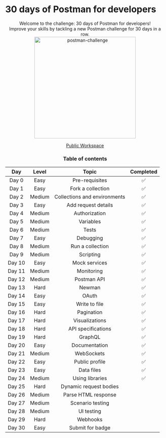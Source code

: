 # 30 days of Postman for developers

<div align="center"> Welcome to the challenge: 30 days of Postman for developers!<br/>
Improve your skills by tackling a new Postman challenge for 30 days in a row. <br/>
<img width="320px" src="https://github.com/imevanc/postman-30days-dev-challenge/assets/96417438/2c03e740-77a4-4ea9-9c40-8df47777a7bf" alt="postman-challenge">

[Public Workspace](https://www.postman.com/postman/workspace/30-days-of-postman-for-developers/overview)

### Table of contents
| Day | Level | Topic | Completed
| :-: | :---: | :---: | :-------:
| Day 0	| Easy | Pre-requisites | ✅
| Day 1	| Easy | Fork a collection | ✅
| Day 2 | Medium | Collections and environments | ✅
| Day 3 | Easy | Add request details | ✅
| Day 4 | Medium | Authorization | ✅
| Day 5 | Medium | Variables | ✅
| Day 6 | Medium | Tests | ✅
| Day 7 | Easy | Debugging | ✅
| Day 8 | Medium | Run a collection | ✅
| Day 9 | Medium | Scripting | ✅
| Day 10 | Easy | Mock services | ✅
| Day 11 | Medium | Monitoring | ✅
| Day 12 | Medium | Postman API | ✅
| Day 13 | Hard | Newman | ✅
| Day 14 | Easy | OAuth | ✅
| Day 15 | Easy | Write to file | ✅
| Day 16 | Hard | Pagination | ✅
| Day 17 | Hard | Visualizations | ✅
| Day 18 | Hard | API specifications | ✅
| Day 19 | Hard | GraphQL | ✅
| Day 20 | Easy | Documentation | ✅
| Day 21 | Medium | WebSockets | ✅
| Day 22 | Easy | Public profile | ✅
| Day 23 | Easy | Data files | ✅
| Day 24 | Medium | Using libraries | ✅
| Day 25 | Hard | Dynamic request bodies
| Day 26 | Medium | Parse HTML response
| Day 27 | Medium | Scenario testing
| Day 28 | Medium | UI testing
| Day 29 | Hard | Webhooks
| Day 30 | Easy | Submit for badge


</div>
